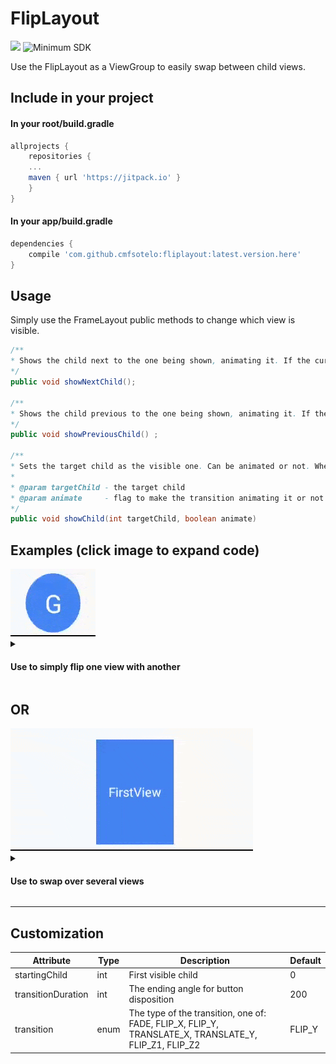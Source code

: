 # FlipLayout
[![](https://jitpack.io/v/cmfsotelo/fliplayout.svg)](https://jitpack.io/#cmfsotelo/fliplayout)
![Minimum SDK](https://img.shields.io/badge/minSdkVersion%20-15-blue.svg)

Use the FlipLayout as a ViewGroup to easily swap between child views.

<h2>Include in your project</h2>
<h4> In your root/build.gradle</h4>

```groovy
allprojects {
	repositories {
	...
	maven { url 'https://jitpack.io' }
	}
}
```
<h4> In your app/build.gradle</h4>

```groovy
dependencies {
	compile 'com.github.cmfsotelo:fliplayout:latest.version.here'
}
```
<h2>Usage</h2>
Simply use the FrameLayout public methods to change which view is visible.

```java
/**
* Shows the child next to the one being shown, animating it. If the current child is the last one, the first child shown.
*/
public void showNextChild();

/**
* Shows the child previous to the one being shown, animating it. If the current child is the first one, the last child shown.
*/
public void showPreviousChild() ;

/**
* Sets the target child as the visible one. Can be animated or not. When animated, it animates from the current visible child immediately to the target one.
*
* @param targetChild - the target child
* @param animate     - flag to make the transition animating it or not
*/
public void showChild(int targetChild, boolean animate) 
```

<h2>Examples (click image to expand code)</h2>
<img src="images/JxXiRf.gif">
<details>
  <summary><h4>Use to simply flip one view with another</h4></summary>

```xml
<com.csot.fliplayout.lib.FlipLayout
android:id="@+id/fliplayout2"
android:layout_width="wrap_content"
android:layout_height="wrap_content"
app:transition="FLIP_X">

	<TextView
	    android:layout_width="match_parent"
	    android:layout_height="match_parent"
	    android:layout_margin="10dp"
	    android:background="@drawable/circle"
	    android:backgroundTint="#4286f4"
	    android:gravity="center"
	    android:padding="20dp"
	    android:text="G"
	    android:textColor="#fff"
	    android:textSize="40dp"/>

	<ImageView
	    android:layout_width="match_parent"
	    android:layout_height="match_parent"
	    android:layout_margin="10dp"
	    android:background="@drawable/circle"
	    android:backgroundTint="#555"
	    android:gravity="center"
	    android:padding="20dp"
	    android:src="@drawable/ic_done_black_48dp"
	    android:textStyle="bold"
	    android:tint="#fff"/>
</com.csot.fliplayout.lib.FlipLayout>
```
</details>

<h2>OR</h2>
<img src="images/OgR5nT.gif">
<details>
  <summary><h4>Use to swap over several views</h4></summary>

```xml
<com.csot.fliplayout.lib.FlipLayout
android:id="@+id/fliplayout4"
android:layout_width="wrap_content"
android:layout_height="wrap_content"
app:transition="TRANSLATE_Y">

	<TextView
	    android:layout_width="wrap_content"
	    android:layout_height="match_parent"
	    android:layout_gravity="center"
	    android:layout_margin="10dp"
	    android:background="#4286f4"
	    android:gravity="center"
	    android:padding="20dp"
	    android:text="FirstView"
	    android:textColor="#fff"
	    android:textSize="20dp"/>

	<TextView
	    android:layout_width="wrap_content"
	    android:layout_height="match_parent"
	    android:layout_gravity="center"
	    android:layout_margin="10dp"
	    android:background="#6016f4"
	    android:gravity="center"
	    android:padding="20dp"
	    android:text="SecondView"
	    android:textColor="#fff"
	    android:textSize="20dp"/>

	<TextView
	    android:layout_width="wrap_content"
	    android:layout_height="match_parent"
	    android:layout_gravity="center"
	    android:layout_margin="10dp"
	    android:background="#f18614"
	    android:gravity="center"
	    android:padding="50dp"
	    android:text="ThirdView"
	    android:textColor="#fff"
	    android:textSize="50dp"/>
</com.csot.fliplayout.lib.FlipLayout>
```

</details>

***

<h2>Customization</h2>

| Attribute |Type           | Description | Default |
|---|---|---|---|
| startingChild | int | First visible child| 0 |
| transitionDuration | int | The ending angle for button disposition   | 200 |
| transition | enum | The type of the transition, one of: FADE, FLIP_X, FLIP_Y, TRANSLATE_X, TRANSLATE_Y, FLIP_Z1, FLIP_Z2 | FLIP_Y |


